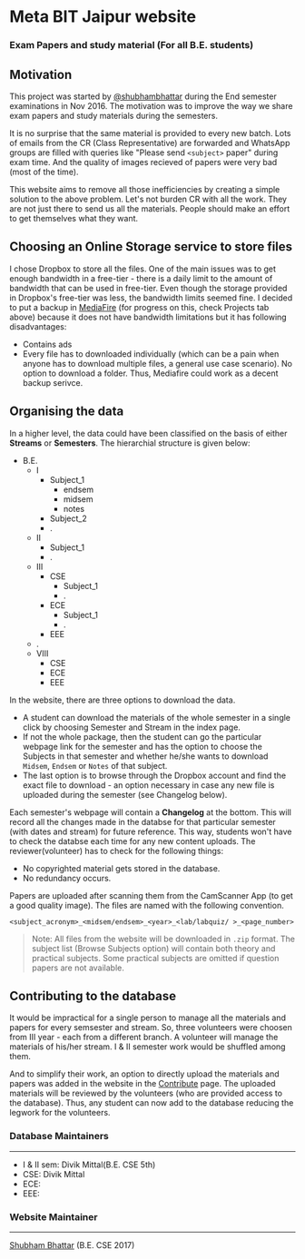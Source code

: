 # Meta BIT Jaipur website
### Exam Papers and study material (For all B.E. students)

## Motivation
This project was started by [@shubhambhattar](https://github.com/shubhambhattar) during the End semester examinations in Nov 2016. The motivation was to improve the way we share exam papers and study materials during the semesters.

It is no surprise that the same material is provided to every new batch. Lots of emails from the CR (Class Representative) are forwarded and WhatsApp groups are filled with queries like "Please send `<subject>` paper" during exam time. And the quality of images recieved of papers were very bad (most of the time).

This website aims to remove all those inefficiencies by creating a simple solution to the above problem. Let's not burden CR with all the work. They are not just there to send us all the materials. People should make an effort to get themselves what they want.

## Choosing an Online Storage service to store files
I chose Dropbox to store all the files. One of the main issues was to get enough bandwidth in a free-tier - there is a daily limit to the amount of bandwidth that can be used in free-tier. Even though the storage provided in Dropbox's free-tier was less, the bandwidth limits seemed fine. I decided to put a backup in [MediaFire](https://mediafire.com) (for progress on this, check Projects tab above) because it does not have bandwidth limitations but it has following disadvantages:
- Contains ads
- Every file has to downloaded individually (which can be a pain when anyone has to download multiple files, a general use case scenario). No option to download a folder.
Thus, Mediafire could work as a decent backup serivce.

## Organising the data
In a higher level, the data could have been classified on the basis of either **Streams** or **Semesters**. The hierarchial structure is given below:

- B.E.
  - I
    - Subject_1
      - endsem
      - midsem
      - notes
    - Subject_2
    - .
  - II
    - Subject_1
    - .
  - III
    - CSE
      - Subject_1
      - .
    - ECE
      - Subject_1
      - .
    - EEE
  - .
  - VIII
    - CSE
    - ECE
    - EEE

In the website, there are three options to download the data.
- A student can download the materials of the whole semester in a single click by choosing Semester and Stream in the index page.
- If not the whole package, then the student can go the particular webpage link for the semester and has the option to choose the Subjects in that semester and whether he/she wants to download `Midsem`, `Endsem` or `Notes` of that subject.
- The last option is to browse through the Dropbox account and find the exact file to download - an option necessary in case any new file is uploaded during the semester (see Changelog below).

Each semester's webpage will contain a **Changelog** at the bottom. This will record all the changes made in the databse for that particular semester (with dates and stream) for future reference. This way, students won't have to check the databse each time for any new content uploads. The reviewer(volunteer) has to check for the following things:
- No copyrighted material gets stored in the database.
- No redundancy occurs.

Papers are uploaded after scanning them from the CamScanner App (to get a good quality image). The files are named with the following convention.

```
<subject_acronym>_<midsem/endsem>_<year>_<lab/labquiz/ >_<page_number>
```


> Note: All files from the website will be downloaded in `.zip` format. The subject list (Browse Subjects option) will contain both theory and practical subjects. Some practical subjects are omitted if question papers are not available. 

## Contributing to the database

It would be impractical for a single person to manage all the materials and papers for every semsester and stream. So, three  volunteers were choosen from III year - each from a different branch. A volunteer will manage the materials of his/her stream. I & II semester work would be shuffled among them.

And to simplify their work, an option to directly upload the materials and papers was added in the website in the [Contribute](https://metabitj.github.io/contribute.html) page. The uploaded materials will be reviewed by the volunteers (who are provided access to the database). Thus, any student can now add to the database reducing the legwork for the volunteers.


### Database Maintainers
----------------------------

- I & II sem: Divik Mittal(B.E. CSE 5th)
- CSE: Divik Mittal
- ECE:
- EEE:

### Website Maintainer   
---------------------

[Shubham Bhattar](https://github.com/shubhambhattar) (B.E. CSE 2017)
